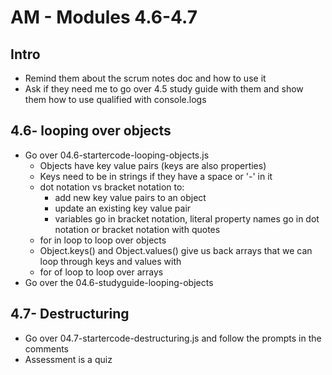 # AM - Modules 4.6-4.7

## Intro
- Remind them about the scrum notes doc and how to use it
- Ask if they need me to go over 4.5 study guide with them and show them how to use qualified with console.logs

## 4.6- looping over objects

- Go over 04.6-startercode-looping-objects.js
  - Objects have key value pairs (keys are also properties)
  - Keys need to be in strings if they have a space or '-' in it
  - dot notation vs bracket notation to:
    - add new key value pairs to an object
    - update an existing key value pair
    - variables go in bracket notation, literal property names go in dot notation or bracket notation with quotes
  - for in loop to loop over objects
  - Object.keys() and Object.values() give us back arrays that we can loop through keys and values with
  - for of loop to loop over arrays
- Go over the 04.6-studyguide-looping-objects


## 4.7- Destructuring
- Go over 04.7-startercode-destructuring.js and follow the prompts in the comments
- Assessment is a quiz


